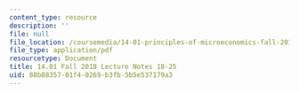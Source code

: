 ```yaml
---
content_type: resource
description: ''
file: null
file_location: /coursemedia/14-01-principles-of-microeconomics-fall-2018/88b8835701f40269b3fb5b5e537179a3_MIT14_01F18_lec18_25.pdf
file_type: application/pdf
resourcetype: Document
title: 14.01 Fall 2018 Lecture Notes 18-25
uid: 88b88357-01f4-0269-b3fb-5b5e537179a3
---
```

